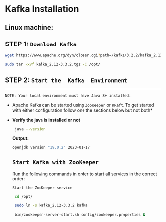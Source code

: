 
# Kafka  Installation


Linux machine: 
--

**STEP 1:**  `Download Kafka`
--

``` bash 
wget https://www.apache.org/dyn/closer.cgi?path=/kafka/3.2.2/kafka_2.13-3.2.2.tgz

sudo tar -xvf kafka_2.12-3.3.2.tgz -C /opt/

```
**STEP 2:**  `Start the  Kafka  Environment`
--
----------------------------------
```NOTE: Your local environment must have Java 8+ installed.```


* Apache Kafka can be started using ```ZooKeeper``` or ```KRaft```. To get started with either configuration follow one the sections below but not both*

- **Verify the java is installed or not**
    ```bash 
     java --version
    ``` 
    **Output:**
    ```bash
    openjdk version "19.0.2" 2023-01-17
     ``` 


    ```Start Kafka with ZooKeeper```
    --


    Run the following commands in order to start all services in the correct order:

    ```Start the ZooKeeper service```
    
    ```bash
     cd /opt/

     sudo ln -s kafka_2.12-3.3.2 kafka
     
     bin/zookeeper-server-start.sh config/zookeeper.properties & 
    ```
